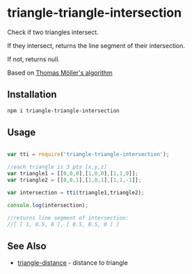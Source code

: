 # triangle-triangle-intersection

Check if two triangles intersect. 

If they intersect, returns the line segment of their intersection.

If not, returns null.

Based on [Thomas Möller's algorithm](http://web.stanford.edu/class/cs277/resources/papers/Moller1997b.pdf)

## Installation

```sh
npm i triangle-triangle-intersection
```

## Usage 

```javascript

var tti = require('triangle-triangle-intersection');

//each triangle is 3 pts [x,y,z]
var triangle1 = [[0,0,0],[1,0,0],[1,1,0]];
var triangle2 = [[0,0,1],[1,0,1],[1,1,-1]];

var intersection = tti(triangle1,triangle2);

console.log(intersection);

//returns line segment of intersection:
//[ [ 1, 0.5, 0 ], [ 0.5, 0.5, 0 ] ]

```

## See Also

- [triangle-distance](https://www.npmjs.com/package/triangle-distance) - distance to triangle



